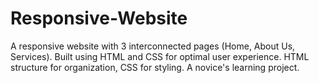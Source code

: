 # Responsive-Website
A responsive website with 3 interconnected pages (Home, About Us, Services). Built using HTML and CSS for optimal user experience. HTML structure for organization, CSS for styling. A novice's learning project.
